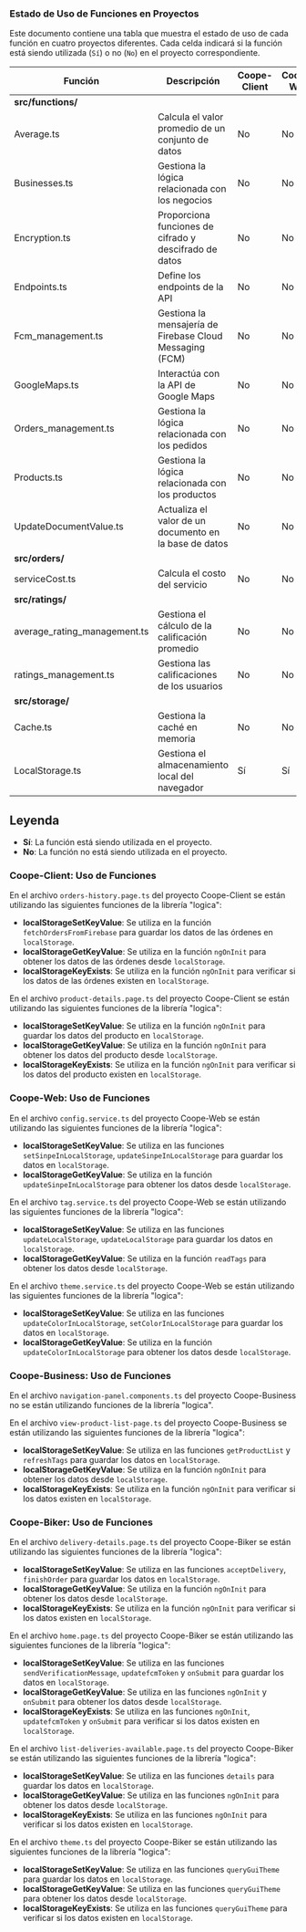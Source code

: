 ### Estado de Uso de Funciones en Proyectos

Este documento contiene una tabla que muestra el estado de uso de cada función en cuatro proyectos diferentes. Cada celda indicará si la función está siendo utilizada (`Sí`) o no (`No`) en el proyecto correspondiente.

| Función                        | Descripción                                 | Coope-Client | Coope-Web  | Coope-Business | Coope-Biker |
|--------------------------------|---------------------------------------------|--------------|------------|----------------|-------------|
| **src/functions/**             |                                             |              |            |                |             |
| Average.ts                     | Calcula el valor promedio de un conjunto de datos |    No        |    No      |    No          |    No       |
| Businesses.ts                  | Gestiona la lógica relacionada con los negocios |    No        |    No      |    No          |    No       |
| Encryption.ts                  | Proporciona funciones de cifrado y descifrado de datos |    No        |    No      |    No          |    No       |
| Endpoints.ts                   | Define los endpoints de la API              |    No        |    No      |    No          |    No       |
| Fcm_management.ts              | Gestiona la mensajería de Firebase Cloud Messaging (FCM) |    No        |    No      |    No          |    No       |
| GoogleMaps.ts                  | Interactúa con la API de Google Maps        |    No        |    No      |    No          |    No       |
| Orders_management.ts           | Gestiona la lógica relacionada con los pedidos |    No        |    No      |    No          |    No       |
| Products.ts                    | Gestiona la lógica relacionada con los productos |    No        |    No      |    No          |    No       |
| UpdateDocumentValue.ts         | Actualiza el valor de un documento en la base de datos |    No        |    No      |    No          |    No       |
| **src/orders/**                |                                             |              |            |                |             |
| serviceCost.ts                 | Calcula el costo del servicio               |    No        |    No      |    No          |    No       |
| **src/ratings/**               |                                             |              |            |                |             |
| average_rating_management.ts   | Gestiona el cálculo de la calificación promedio |    No        |    No      |    No          |    No       |
| ratings_management.ts          | Gestiona las calificaciones de los usuarios |    No        |    No      |    No          |    No       |
| **src/storage/**               |                                             |              |            |                |             |
| Cache.ts                       | Gestiona la caché en memoria                |    No        |    No      |    No          |    No       |
| LocalStorage.ts                | Gestiona el almacenamiento local del navegador |    Sí        |    Sí      |    Sí          |    Sí       |

## Leyenda

- **Sí**: La función está siendo utilizada en el proyecto.
- **No**: La función no está siendo utilizada en el proyecto.

### Coope-Client: Uso de Funciones

En el archivo `orders-history.page.ts` del proyecto Coope-Client se están utilizando las siguientes funciones de la librería "logica":

- **localStorageSetKeyValue**: Se utiliza en la función `fetchOrdersFromFirebase` para guardar los datos de las órdenes en `localStorage`.
- **localStorageGetKeyValue**: Se utiliza en la función `ngOnInit` para obtener los datos de las órdenes desde `localStorage`.
- **localStorageKeyExists**: Se utiliza en la función `ngOnInit` para verificar si los datos de las órdenes existen en `localStorage`.

En el archivo `product-details.page.ts` del proyecto Coope-Client se están utilizando las siguientes funciones de la librería "logica":

- **localStorageSetKeyValue**: Se utiliza en la función `ngOnInit` para guardar los datos del producto en `localStorage`.
- **localStorageGetKeyValue**: Se utiliza en la función `ngOnInit` para obtener los datos del producto desde `localStorage`.
- **localStorageKeyExists**: Se utiliza en la función `ngOnInit` para verificar si los datos del producto existen en `localStorage`.

### Coope-Web: Uso de Funciones

En el archivo `config.service.ts` del proyecto Coope-Web se están utilizando las siguientes funciones de la librería "logica":

- **localStorageSetKeyValue**: Se utiliza en las funciones `setSinpeInLocalStorage`, `updateSinpeInLocalStorage` para guardar los datos en `localStorage`.
- **localStorageGetKeyValue**: Se utiliza en la función `updateSinpeInLocalStorage` para obtener los datos desde `localStorage`.

En el archivo `tag.service.ts` del proyecto Coope-Web se están utilizando las siguientes funciones de la librería "logica":

- **localStorageSetKeyValue**: Se utiliza en las funciones `updateLocalStorage`, `updateLocalStorage` para guardar los datos en `localStorage`.
- **localStorageGetKeyValue**: Se utiliza en la función `readTags` para obtener los datos desde `localStorage`.

En el archivo `theme.service.ts` del proyecto Coope-Web se están utilizando las siguientes funciones de la librería "logica":

- **localStorageSetKeyValue**: Se utiliza en las funciones `updateColorInLocalStorage`, `setColorInLocalStorage` para guardar los datos en `localStorage`.
- **localStorageGetKeyValue**: Se utiliza en la función `updateColorInLocalStorage` para obtener los datos desde `localStorage`.

### Coope-Business: Uso de Funciones

En el archivo `navigation-panel.components.ts` del proyecto Coope-Business no se están utilizando funciones de la librería "logica".

En el archivo `view-product-list-page.ts` del proyecto Coope-Business se están utilizando las siguientes funciones de la librería "logica":

- **localStorageSetKeyValue**: Se utiliza en las funciones `getProductList` y `refreshTags` para guardar los datos en `localStorage`.
- **localStorageGetKeyValue**: Se utiliza en la función `ngOnInit` para obtener los datos desde `localStorage`.
- **localStorageKeyExists**: Se utiliza en la función `ngOnInit` para verificar si los datos existen en `localStorage`.

### Coope-Biker: Uso de Funciones

En el archivo `delivery-details.page.ts` del proyecto Coope-Biker se están utilizando las siguientes funciones de la librería "logica":

- **localStorageSetKeyValue**: Se utiliza en las funciones `acceptDelivery`, `finishOrder` para guardar los datos en `localStorage`.
- **localStorageGetKeyValue**: Se utiliza en la función `ngOnInit` para obtener los datos desde `localStorage`.
- **localStorageKeyExists**: Se utiliza en la función `ngOnInit` para verificar si los datos existen en `localStorage`.

En el archivo `home.page.ts` del proyecto Coope-Biker se están utilizando las siguientes funciones de la librería "logica":

- **localStorageSetKeyValue**: Se utiliza en las funciones `sendVerificationMessage`, `updatefcmToken` y `onSubmit` para guardar los datos en `localStorage`.
- **localStorageGetKeyValue**: Se utiliza en las funciones `ngOnInit` y `onSubmit` para obtener los datos desde `localStorage`.
- **localStorageKeyExists**: Se utiliza en las funciones `ngOnInit`, `updatefcmToken` y `onSubmit` para verificar si los datos existen en `localStorage`.

En el archivo `list-deliveries-available.page.ts` del proyecto Coope-Biker se están utilizando las siguientes funciones de la librería "logica":

- **localStorageSetKeyValue**: Se utiliza en las funciones `details` para guardar los datos en `localStorage`.
- **localStorageGetKeyValue**: Se utiliza en las funciones `ngOnInit` para obtener los datos desde `localStorage`.
- **localStorageKeyExists**: Se utiliza en las funciones `ngOnInit` para verificar si los datos existen en `localStorage`.

En el archivo `theme.ts` del proyecto Coope-Biker se están utilizando las siguientes funciones de la librería "logica":

- **localStorageSetKeyValue**: Se utiliza en las funciones `queryGuiTheme` para guardar los datos en `localStorage`.
- **localStorageGetKeyValue**: Se utiliza en las funciones `queryGuiTheme` para obtener los datos desde `localStorage`.
- **localStorageKeyExists**: Se utiliza en las funciones `queryGuiTheme` para verificar si los datos existen en `localStorage`.
